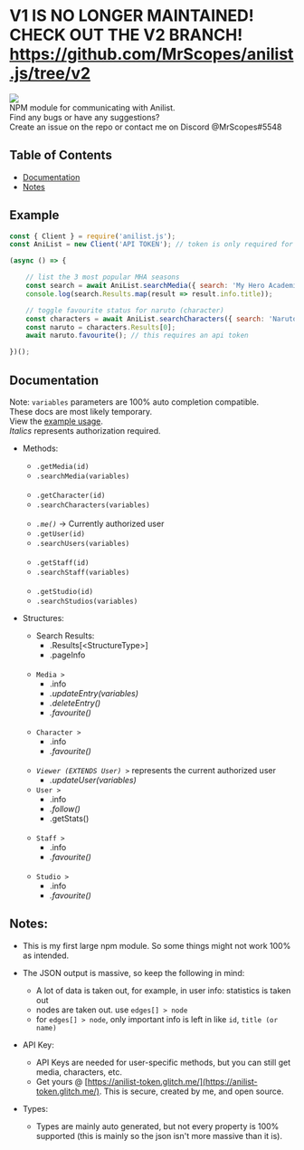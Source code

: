 # V1 IS NO LONGER MAINTAINED! CHECK OUT THE V2 BRANCH! https://github.com/MrScopes/anilist.js/tree/v2

![](https://nodei.co/npm/anilist.js.png?downloads=true)\
NPM module for communicating with Anilist.\
Find any bugs or have any suggestions?\
Create an issue on the repo or contact me on Discord @MrScopes#5548

## Table of Contents
- [Documentation](#documentation)
- [Notes](#notes)

## Example
```js
const { Client } = require('anilist.js');
const AniList = new Client('API TOKEN'); // token is only required for some features

(async () => {

    // list the 3 most popular MHA seasons
    const search = await AniList.searchMedia({ search: 'My Hero Academia', format: 'TV', perPage: 3, sort: 'POPULARITY_DESC' });
    console.log(search.Results.map(result => result.info.title));

    // toggle favourite status for naruto (character)
    const characters = await AniList.searchCharacters({ search: 'Naruto Uzumaki' });
    const naruto = characters.Results[0];
    await naruto.favourite(); // this requires an api token

})();
```    

## Documentation
Note: `variables` parameters are 100% auto completion compatible.\
These docs are most likely temporary.\
View the [example usage](#example).\
_Italics_ represents authorization required.
- Methods:
    - `.getMedia(id)`
    - `.searchMedia(variables)`
    <br><br>
    - `.getCharacter(id)`
    - `.searchCharacters(variables)`
    <br><br>
    - _`.me()`_ -> Currently authorized user
    - `.getUser(id)`
    - `.searchUsers(variables)`
    <br><br>
    - `.getStaff(id)`
    - `.searchStaff(variables)`
    <br><br>
    - `.getStudio(id)`
    - `.searchStudios(variables)`

- Structures:
    - Search Results:
        - .Results[\<StructureType>]
        - .pageInfo
    <br><br>    
    - `Media >`
        - .info
        - _.updateEntry(variables)_
        - _.deleteEntry()_
        - _.favourite()_
    <br><br>    
    - `Character >`
        - .info
        - _.favourite()_
    <br><br>
    - _`Viewer (EXTENDS User) >`_ represents the current authorized user
        - _.updateUser(variables)_
    - `User >`
        - .info
        - _.follow()_
        - .getStats()
    <br><br>    
    - `Staff >`
        - .info
        - _.favourite()_
    <br><br>    
    - `Studio >`
        - .info
        - _.favourite()_              

## Notes:
- This is my first large npm module. So some things might not work 100% as intended.

- The JSON output is massive, so keep the following in mind:
    - A lot of data is taken out, for example, in user info: statistics is taken out
    - nodes are taken out. use `edges[] > node`
    - for `edges[] > node`, only important info is left in like `id`, `title (or name)`

- API Key:
    - API Keys are needed for user-specific methods, but you can still get media, characters, etc.
    - Get yours @ [https://anilist-token.glitch.me/](https://anilist-token.glitch.me/). This is secure, created by me, and open source.

- Types:
    - Types are mainly auto generated, but not every property is 100% supported (this is mainly so the json isn't more massive than it is).
